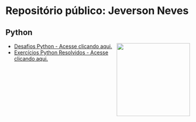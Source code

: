 # Repositório público: Jeverson Neves
## Python

<img align="right" src="imagens/laptop.png" width="200">

* [Desafios Python - Acesse clicando aqui.](https://github.com/jeversonneves/Python/tree/main/desafios)
* [Exercícios Python Resolvidos - Acesse clicando aqui.](https://github.com/jeversonneves/Python/tree/main/exercicios)

